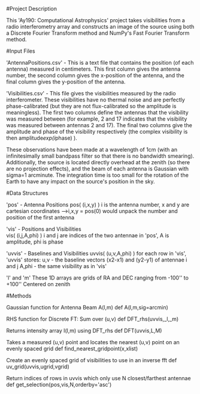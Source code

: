 #Project Description

This 'Ay190: Computational Astrophysics' project takes visibilities from a radio interferometry array and constructs an image of the source using both a Discrete Fourier Transform method and NumPy's Fast Fourier Transform method.

#Input Files

'AntennaPositions.csv' - This is a text file that contains the position (of each antenna) measured in centimeters. This first column gives the antenna number, the second column gives the x-position of the antenna, and the final column gives the y-position of the antenna.

'Visibilities.csv' - This file gives the visibilities measured by the radio interferometer. These visibilities have no thermal noise and are perfectly phase-calibrated (but they are not flux-calibrated so the amplitude is meaningless). The first two columns define the antennas that the visibility was measured between (for example, 2 and 17 indicates that the visibility was measured between antennas 2 and 17). The final two columns give the amplitude and phase of the visibility respectively (the complex visibility is then amplitude*exp(i*phase) ).

These observations have been made at a wavelength of 1cm (with an infinitesimally small bandpass filter so that there is no bandwidth smearing). Additionally, the source is located directly overhead at the zenith (so there are no projection effects), and the beam of each antenna is Gaussian with sigma=1 arcminute. The integration time is too small for the rotation of the Earth to have any impact on the source's position in the sky.


#Data Structures

'pos' - Antenna Positions
    pos( (i,x,y) )
        i is the antenna number, x and y are cartesian coordinates
        -->i,x,y = pos(0) would unpack the number and position of the first antenna

'vis' - Positions and Visibilities       
    vis( (i,j,A,phi) )
        i and j are indices of the two antennae in 'pos', 
        A is amplitude,
        phi is phase
    
'uvvis' - Baselines and Visibilities
    uvvis( (u,v,A,phi) )
        for each row in 'vis', 'uvvis' stores:
            u,v - the baseline vectors (x2-x1) and (y2-y1) of antennae i and j
            A,phi - the same visibility as in 'vis'

'l' and 'm'
    These 1D arrays are grids of RA and DEC ranging from -100'' to +100''
    Centered on zenith



#Methods

Gaussian function for Antenna Beam A(l,m)
    def A(l,m,sig=arcmin)

RHS function for Discrete FT: Sum over (u,v)
    def DFT_rhs(uvvis,_l,_m)
 
Returns intensity array I(l,m) using DFT_rhs
    def DFT(uvvis,L,M)

Takes a measured (u,v) point and locates the nearest (u,v) point on an evenly spaced grid
    def find_nearest_gridpoint(x,xlist)

Create an evenly spaced grid of visibilities to use in an inverse fft
    def uv_grid(uvvis,ugrid,vgrid)
 
Return indices of rows in uvvis which only use N closest/farthest antennae
    def get_selection(pos,vis,N,orderby='asc')





